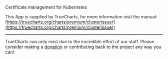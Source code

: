 Certificate management for Kubernetes

This App is supplied by TrueCharts, for more information visit the manual: [https://truecharts.org/charts/premium/clusterissuer](https://truecharts.org/charts/premium/clusterissuer)

---

TrueCharts can only exist due to the incredible effort of our staff.
Please consider making a [donation](https://truecharts.org/sponsor) or contributing back to the project any way you can!

